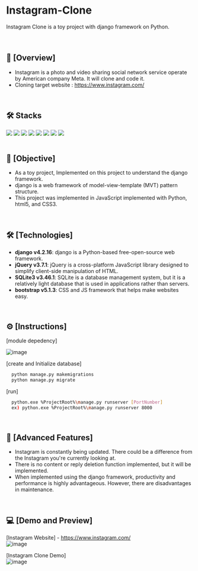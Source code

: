 # Instagram-Clone<br/>
 Instagram Clone is a toy project with django framework on Python.
<br/>
<br/>
<br/>

## 📢 [Overview]
- Instagram is a photo and video sharing social network service operate by American company Meta. It will clone and code it.
- Cloning target website : https://www.instagram.com/
<br/>

## 🛠️ Stacks
<img src="https://img.shields.io/badge/django-092E20?logo=django&logoColor=white"/> <img src="https://img.shields.io/badge/SQLite-003B57?&logo=SQLite&logoColor=white"/> <img src="https://img.shields.io/badge/Bootstrapap-7952B3?logo=bootstrap&logoColor=white"/> <img src="https://img.shields.io/badge/jQuery-0769AD?logo=jquery&logoColor=fff"/> <img src="https://img.shields.io/badge/Python-3776AB?logo=Python&logoColor=white"/> <img src="https://img.shields.io/badge/javascript-%23323330.svg?&logo=javascript&logoColor=%23F7DF1E"/> <img src="https://img.shields.io/badge/html5-%23E34F26.svg?&logo=html5&logoColor=white" /> <img src="https://img.shields.io/badge/CSS3-1572B6?logo=css3&logoColor=white"/> <br/><br/>

## 🚩 [Objective]
- As a toy project, Implemented on this project to understand the django framework.
- django is a web framework of model-view-template (MVT) pattern structure.
- This project was implemented in JavaScript implemented with Python, html5, and CSS3.

<br/>

## 🛠️ [Technologies]
- **django v4.2.16**: django is a Python-based free-open-source web framework.
- **jQuery v3.7.1**: jQuery is a cross-platform JavaScript library designed to simplify client-side manipulation of HTML.
- **SQLite3 v3.46.1**: SQLite is a database management system, but it is a relatively light database that is used in applications rather than servers.
- **bootstrap v5.1.3**: CSS and JS framework that helps make websites easy.
<br/>

## ⚙️ [Instructions]<br/>
[module depedency] <br/>

![image](https://github.com/user-attachments/assets/d70d7f77-4a4f-42c0-8e17-238130b85709)

[create and Initialize database]
```bash
  python manage.py makemigrations
  python manage.py migrate
```

[run]
```bash
  python.exe %ProjectRoot%\manage.py runserver [PortNumber]
  ex) python.exe %ProjectRoot%\manage.py runserver 8000
```
<br/>

## 📌 [Advanced Features]
* Instagram is constantly being updated. There could be a difference from the Instagram you're currently looking at.
* There is no content or reply deletion function implemented, but it will be implemented.
* When implemented using the django framework, productivity and performance is highly advantageous. However, there are disadvantages in maintenance.
<br/>

## 💻 [Demo and Preview]
[Instagram Website] - https://www.instagram.com/ <br/>
![image](https://github.com/user-attachments/assets/fc621d00-10b4-4024-a50f-fb450c74aece)<br/>

[Instagram Clone Demo]<br/>
![image](https://github.com/user-attachments/assets/515e6202-732d-4332-8a97-0e374ce3016b)
<br/>
<br/>
<br/>
